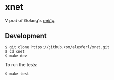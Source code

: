 # xnet
V port of Golang's [net/ip](https://github.com/golang/go/blob/master/src/net/ip.go).

## Development

```
$ git clone https://github.com/alexferl/xnet.git
$ cd xnet
$ make dev
```

To run the tests:

```
$ make test
```
